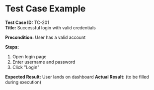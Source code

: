 # Test Case Example

**Test Case ID:** TC-201  
**Title:** Successful login with valid credentials  

**Precondition:** User has a valid account  

**Steps:**
1. Open login page
2. Enter username and password
3. Click "Login"

**Expected Result:** User lands on dashboard
**Actual Result:** (to be filled during execution)
